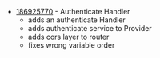 - [186925770](https://www.pivotaltracker.com/story/show/186925770) - Authenticate Handler
  - adds an authenticate Handler
  - adds authenticate service to Provider
  - adds cors layer to router
  - fixes wrong variable order

